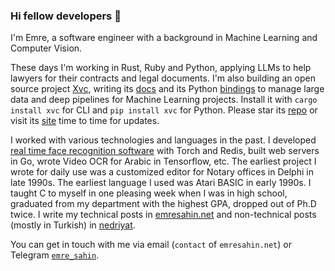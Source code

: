 ### Hi fellow developers 👋

I'm Emre, a software engineer with a background in Machine Learning and
Computer Vision.

These days I'm working in Rust, Ruby and Python, applying LLMs to help lawyers
for their contracts and legal documents. I'm also building an open source
project [Xvc], writing its [docs](https://docs.xvc.dev) and its Python
[bindings] to manage large data and deep pipelines for Machine Learning
projects. Install it with `cargo install xvc` for CLI and `pip install xvc` for
Python. Please star its [repo](https://github.com/iesahin/xvc) or visit its
[site](https://xvc.dev) time to time for updates.

I worked with various technologies and languages in the past. I developed [real
time face recognition software](https://github.com/iesahin/facebin) with Torch
and Redis, built web servers in Go, wrote Video OCR for Arabic in Tensorflow,
etc. The earliest project I wrote for daily use was a customized editor for
Notary offices in Delphi in late 1990s. The earliest language I used was Atari
BASIC in early 1990s. I taught C to myself in one pleasing week when I was in
high school, graduated from my department with the highest GPA, dropped out of
Ph.D twice. I write my technical posts in
[emresahin.net](https://emresahin.net) and non-technical posts (mostly in
Turkish) in [nedriyat](https://nedriy.at).

[xvc]: https://xvc.dev
[bindings]: https://github.com/iesahin/xvc.py

You can get in touch with me via email (`contact` of `emresahin.net`) or
Telegram [`emre_sahin`](https://t.me/emre_sahin).

<!--

**iesahin/iesahin** is a ✨ _special_ ✨ repository because its `README.md` (this file) appears on your GitHub profile.

Here are some ideas to get you started:

- 🔭 I’m currently working on ...
- 🌱 I’m currently learning ...
- 👯 I’m looking to collaborate on ...
- 🤔 I’m looking for help with ...
- 💬 Ask me about ...
- 📫 How to reach me: ...
- 😄 Pronouns: ...
- ⚡ Fun fact: ...
-->

